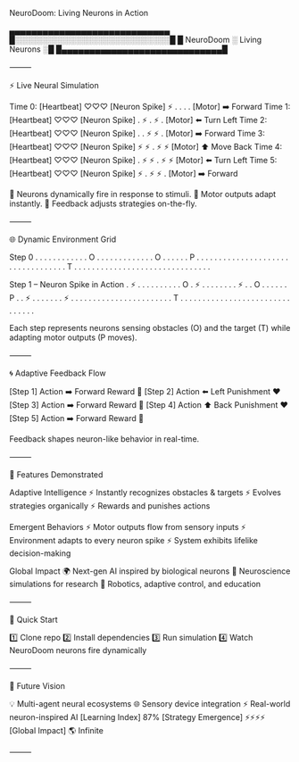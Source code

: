 


NeuroDoom: Living Neurons in Action

  ▄▄▄▄▄▄▄▄▄▄▄▄▄▄▄▄▄▄▄▄▄▄▄▄▄▄▄▄▄
 █░░░░░░░░░░░░░░░░░░░░░░░░░░░░█
 █  NeuroDoom ░ Living Neurons ░█
 █▄▄▄▄▄▄▄▄▄▄▄▄▄▄▄▄▄▄▄▄▄▄▄▄▄▄▄▄▄█


⸻

⚡ Live Neural Simulation

Time 0:  [Heartbeat] ♡♡♡   [Neuron Spike] ⚡ . . . .   [Motor] ➡️ Forward
Time 1:  [Heartbeat] ♡♡♡   [Neuron Spike] . ⚡ . ⚡ .   [Motor] ⬅️ Turn Left
Time 2:  [Heartbeat] ♡♡♡   [Neuron Spike] . . ⚡ ⚡ .   [Motor] ➡️ Forward
Time 3:  [Heartbeat] ♡♡♡   [Neuron Spike] ⚡ ⚡ . ⚡ ⚡   [Motor] ⬆️ Move Back
Time 4:  [Heartbeat] ♡♡♡   [Neuron Spike] . ⚡ ⚡ . ⚡ ⚡ [Motor] ⬅️ Turn Left
Time 5:  [Heartbeat] ♡♡♡   [Neuron Spike] ⚡ . ⚡ ⚡ .   [Motor] ➡️ Forward

🔹 Neurons dynamically fire in response to stimuli.
🔹 Motor outputs adapt instantly.
🔹 Feedback adjusts strategies on-the-fly.

⸻

🌐 Dynamic Environment Grid

Step 0
. . . . . . . . . .
. . O . . . . . . .
. . . . . . O . . .
. . . P . . . . . .
. . . . . . . . . .
. . . . . . . . . .
. . . . . . . . T .
. . . . . . . . . .
. . . . . . . . . .
. . . . . . . . . .

Step 1 – Neuron Spike in Action
. ⚡ . . . . . . . .
. . O . ⚡ . . . . .
. . . ⚡ . . O . . .
. . . P . . ⚡ . . .
. . . . ⚡ . . . . .
. . . . . . . . . .
. . . . . . . . T .
. . . . . . . . . .
. . . . . . . . . .
. . . . . . . . . .

Each step represents neurons sensing obstacles (O) and the target (T) while adapting motor outputs (P moves).

⸻

🌀 Adaptive Feedback Flow

[Step 1] Action ➡️ Forward   Reward 💚
[Step 2] Action ⬅️ Left      Punishment ❤️
[Step 3] Action ➡️ Forward   Reward 💚
[Step 4] Action ⬆️ Back       Punishment ❤️
[Step 5] Action ➡️ Forward   Reward 💚

Feedback shapes neuron-like behavior in real-time.

⸻

🌟 Features Demonstrated

Adaptive Intelligence
⚡ Instantly recognizes obstacles & targets
⚡ Evolves strategies organically
⚡ Rewards and punishes actions

Emergent Behaviors
⚡ Motor outputs flow from sensory inputs
⚡ Environment adapts to every neuron spike
⚡ System exhibits lifelike decision-making

Global Impact
🌍 Next-gen AI inspired by biological neurons
🧠 Neuroscience simulations for research
🤖 Robotics, adaptive control, and education


⸻

🚀 Quick Start

1️⃣ Clone repo
2️⃣ Install dependencies
3️⃣ Run simulation
4️⃣ Watch NeuroDoom neurons fire dynamically


⸻

🔮 Future Vision

💡 Multi-agent neural ecosystems
🌐 Sensory device integration
⚡ Real-world neuron-inspired AI
[Learning Index] 87%
[Strategy Emergence] ⚡⚡⚡⚡
[Global Impact] 🌎 Infinite


⸻



